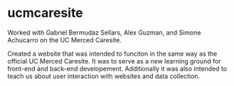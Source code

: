 # ucmcaresite
Worked with Gabriel Bermudaz Sellars, Alex Guzman, and Simone Achucarro on the UC Merced Caresite. 

Created a website that was intended to funciton in the same way as the official UC Merced Caresite. It was to serve as a new learning ground for front-end and back-end developement. Additionally it was also intended to teach us about user interaction with websites and data collection.
